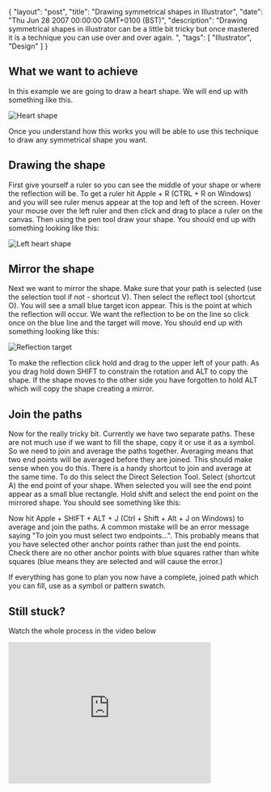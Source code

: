 {
  "layout": "post",
  "title": "Drawing symmetrical shapes in Illustrator",
  "date": "Thu Jun 28 2007 00:00:00 GMT+0100 (BST)",
  "description": "Drawing symmetrical shapes in illustrator can be a little bit tricky but once mastered it is a technique you can use over and over again. ",
  "tags": [
    "Illustrator",
    "Design"
  ]
}

## What we want to achieve

In this example we are going to draw a heart shape. We will end up with something like this. 

![Heart shape][1] 

Once you understand how this works you will be able to use this technique to draw any symmetrical shape you want.

## Drawing the shape

First give yourself a ruler so you can see the middle of your shape or where the reflection will be. To get a ruler hit Apple + R (CTRL + R on Windows) and you will see ruler menus appear at the top and left of the screen. Hover your mouse over the left ruler and then click and drag to place a ruler on the canvas. Then using the pen tool draw your shape. You should end up with something looking like this:

![Left heart shape][2] 

## Mirror the shape

Next we want to mirror the shape. Make sure that your path is selected (use the selection tool if not - shortcut V). Then select the reflect tool (shortcut O). You will see a small blue target icon appear. This is the point at which the reflection will occur. We want the reflection to be on the line so click once on the blue line and the target will move. You should end up with something looking like this:

![Reflection target][3] 

To make the reflection click hold and drag to the upper left of your path. As you drag hold down SHIFT to constrain the rotation and ALT to copy the shape. If the shape moves to the other side you have forgotten to hold ALT which will copy the shape creating a mirror.

## Join the paths

Now for the really tricky bit. Currently we have two separate paths. These are not much use if we want to fill the shape, copy it or use it as a symbol. So we need to join and average the paths together. Averaging means that two end points will be averaged before they are joined. This should make sense when you do this. There is a handy shortcut to join and average at the same time. To do this select the Direct Selection Tool. Select (shortcut A) the end point of your shape. When selected you will see the end point appear as a small blue rectangle. Hold shift and select the end point on the mirrored shape. You should see something like this: 

Now hit Apple + SHIFT + ALT + J (Ctrl + Shift + Alt + J on Windows) to average and join the paths. A common mistake will be an error message saying "To join you must select two endpoints...". This probably means that you have selected other anchor points rather than just the end points. Check there are no other anchor points with blue squares rather than white squares (blue means they are selected and will cause the error.)

If everything has gone to plan you now have a complete, joined path which you can fill, use as a symbol or pattern swatch.

## Still stuck?

Watch the whole process in the video below

<iframe src="http://player.vimeo.com/video/33020843?title=0&amp;byline=0&amp;portrait=0" width="400" height="279" frameborder="0" webkitAllowFullScreen mozallowfullscreen allowFullScreen></iframe>

 [1]: http://shapeshed.com/images/articles/heart_shape.png 
 [2]: http://shapeshed.com/images/articles/left_heart.png 
 [3]: http://shapeshed.com/images/articles/reflection_target.png 

